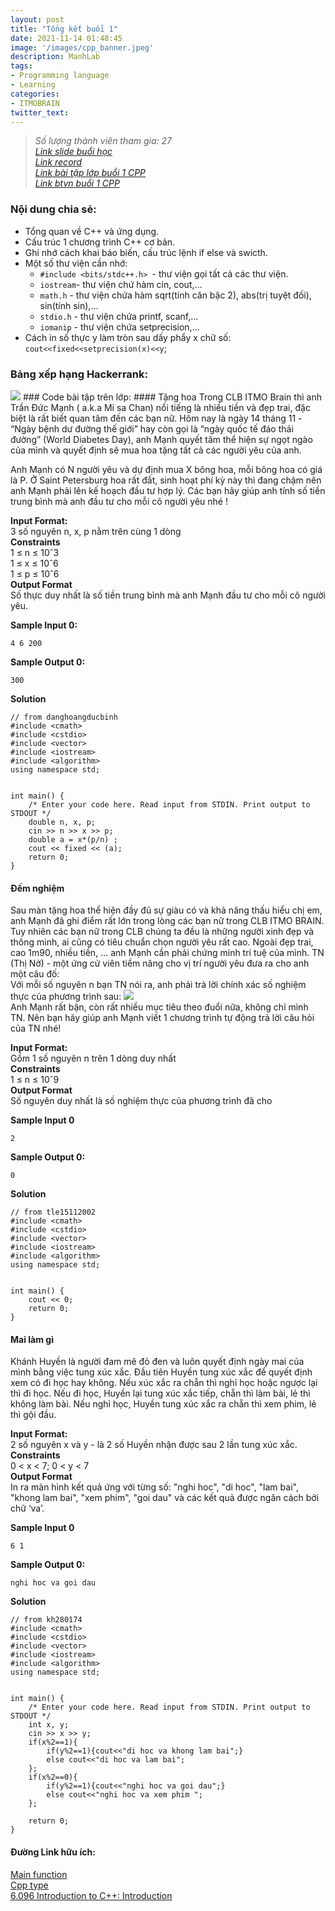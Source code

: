 ```yaml
---
layout: post
title: "Tổng kết buổi 1"
date: 2021-11-14 01:48:45
image: '/images/cpp_banner.jpeg'
description: ManhLab
tags:
- Programming language
- Learning
categories:
- ITMOBRAIN
twitter_text:
---
```

><cite>Số lượng thành viên tham gia: 27<br>
> [Link slide buổi học](https://docs.google.com/presentation/d/1XAk2ltO7TeXt-63QFWOk2vJ8bgIRHULfDuUlI4Wx1cc/edit?usp=sharing)<br>
[Link record](https://niuitmo.sharepoint.com/sites/ITMOBRAIN/Shared%20Documents/General/Recordings/Meeting%20in%20_General_-20211114_132810-Meeting%20Recording.mp4?web=1)<br>
[Link bài tập lớp buổi 1 CPP](https://www.hackerrank.com/contests/itmo-brain-cpp-1/)<br>
[Link btvn buổi 1 CPP](https://www.hackerrank.com/itmo-brain-cpp-btvn-1/)<br></cite>

### Nội dung chia sẻ:
- Tổng quan về C++ và ứng dụng.
- Cấu trúc 1 chương trình C++ cơ bản.
- Ghi nhớ cách khai báo biến, cấu trúc lệnh if else và swicth.
- Một số thư viện cần nhớ:
    - <code>#include <bits/stdc++.h> </code>- thư viện gọi tất cả các thư viện. 
    - <code>iostream</code>- thư viện chứ hàm cin, cout,...
    - <code>math.h</code> - thư viện chứa hàm sqrt(tính căn bậc 2), abs(trị tuyệt đối), sin(tính sin),...
    - <code>stdio.h</code> - thư viện chứa printf, scanf,...
    - <code>iomanip</code> - thư viện chứa setprecision,...
- Cách in số thực y làm tròn sau dấy phẩy x chữ số: <code>cout<<fixed<<setprecision(x)<<y</code>;
  
### Bảng xếp hạng Hackerrank:
<img src="/images/lb1.jpg">
### Code bài tập trên lớp:
#### Tặng hoa
Trong CLB ITMO Brain thì anh Trần Đức Mạnh ( a.k.a Mi sa Chan) nổi tiếng là nhiều tiền và đẹp trai, đặc biệt là rất biết quan tâm đến các bạn nữ. Hôm nay là ngày 14 tháng 11 - “Ngày bệnh dư đường thế giới” hay còn gọi là “ngày quốc tế đáo thái đường” (World Diabetes Day), anh Mạnh quyết tâm thể hiện sự ngọt ngào của mình và quyết định sẽ mua hoa tặng tất cả các người yêu của anh.

Anh Mạnh có N người yêu và dự định mua X bông hoa, mỗi bông hoa có giá là P. Ở Saint Petersburg hoa rất đắt, sinh hoạt phí kỳ này thì đang chậm nên anh Mạnh phải lên kế hoạch đầu tư hợp lý. Các bạn hãy giúp anh tính số tiền trung bình mà anh đầu tư cho mỗi cô người yêu nhé !

**Input Format:**<br>
3 số nguyên n, x, p nằm trên cùng 1 dòng<br>
**Constraints**<br>
1 ≤ n ≤ 10ˆ3<br>
1 ≤ x ≤ 10ˆ6<br>
1 ≤ p ≤ 10ˆ6<br>
**Output Format**<br>
Số thực duy nhất là số tiền trung bình mà anh Mạnh đầu tư cho mỗi cô người yêu.

**Sample Input 0:**
```
4 6 200
```
**Sample Output 0:**
```
300
```

**Solution**
```
// from danghoangducbinh
#include <cmath>
#include <cstdio>
#include <vector>
#include <iostream>
#include <algorithm>
using namespace std;


int main() {
    /* Enter your code here. Read input from STDIN. Print output to STDOUT */
    double n, x, p;
    cin >> n >> x >> p;
    double a = x*(p/n) ;
    cout << fixed << (a);
    return 0;
}
```
#### Đếm nghiệm
Sau màn tặng hoa thể hiện đầy đủ sự giàu có và khả năng thấu hiểu chị em, anh Mạnh đã ghi điểm rất lớn trong lòng các bạn nữ trong CLB ITMO BRAIN. Tuy nhiên các bạn nữ trong CLB chúng ta đều là những người xinh đẹp và thông minh, ai cũng có tiêu chuẩn chọn người yêu rất cao. Ngoài đẹp trai, cao 1m90, nhiều tiền, … anh Mạnh cần phải chứng minh trí tuệ của mình. TN (Thị Nở) - một ứng cử viên tiềm năng cho vị trí người yêu đưa ra cho anh một câu đố:<br>
Với mỗi số nguyên n bạn TN nói ra, anh phải trả lời chính xác số nghiệm thực của phương trình sau:
<img src="/images/demnghiem.png"><br>
Anh Mạnh rất bận, còn rất nhiều mục tiêu theo đuổi nữa, không chỉ mình TN. Nên bạn hãy giúp anh Mạnh viết 1 chương trình tự động trả lời câu hỏi của TN nhé!

**Input Format:**<br>
Gồm 1 số nguyên n trên 1 dòng duy nhất<br>
**Constraints**<br>
1 ≤ n ≤ 10ˆ9<br>
**Output Format**<br>
Số nguyên duy nhất là số nghiệm thực của phương trình đã cho<br>

**Sample Input 0**
```
2
```
**Sample Output 0:**
```
0
```

**Solution**
```
// from tle15112002
#include <cmath>
#include <cstdio>
#include <vector>
#include <iostream>
#include <algorithm>
using namespace std;


int main() {
    cout << 0;
    return 0;
}

```
#### Mai làm gì
Khánh Huyền là người đam mê đỏ đen và luôn quyết định ngày mai của mình bằng việc tung xúc xắc. Đầu tiên Huyền tung xúc xắc để quyết định xem có đi học hay không. Nếu xúc xắc ra chẵn thì nghỉ học hoặc ngược lại thì đi học. Nếu đi học, Huyền lại tung xúc xắc tiếp, chẵn thì làm bài, lẻ thì không làm bài. Nếu nghỉ học, Huyền tung xúc xắc ra chẵn thì xem phim, lẻ thì gội đầu.

**Input Format:**<br>
2 số nguyên x và y - là 2 số Huyền nhận được sau 2 lần tung xúc xắc.<br>
**Constraints**<br>
0 < x < 7; 0 < y < 7<br>
**Output Format**<br>
In ra màn hình kết quả ứng với từng số: "nghi hoc", "di hoc", "lam bai", "khong lam bai", "xem phim", "goi dau" và các kết quả được ngăn cách bởi chữ ‘va’.

**Sample Input 0**
```
6 1
```
**Sample Output 0:**
```
nghi hoc va goi dau
```

**Solution**
```
// from kh280174
#include <cmath>
#include <cstdio>
#include <vector>
#include <iostream>
#include <algorithm>
using namespace std;


int main() {
    /* Enter your code here. Read input from STDIN. Print output to STDOUT */   
    int x, y;
    cin >> x >> y;
    if(x%2==1){
        if(y%2==1){cout<<"di hoc va khong lam bai";}
        else cout<<"di hoc va lam bai";
    };
    if(x%2==0){
        if(y%2==1){cout<<"nghi hoc va goi dau";}
        else cout<<"nghi hoc va xem phim ";
    };
    
    return 0;
}

```

#### Đường Link hữu ích: 
[Main function](https://en.cppreference.com/w/cpp/language/main_function)<br>
[Cpp type](https://en.cppreference.com/w/cpp/language/type)<br>
[6.096 Introduction to C++: Introduction](https://ocw.mit.edu/courses/electrical-engineering-and-computer-science/6-096-introduction-to-c-january-iap-2011/lecture-notes/MIT6_096IAP11_lec01.pdf)<br>